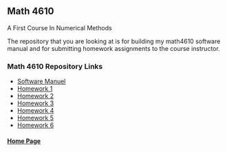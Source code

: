 ## Math 4610
A First Course In Numerical Methods

The repository that you are looking at is for building my math4610 software  
manual and for submitting homework assignments to the course instructor.

### Math 4610 Repository Links

- [Software Manuel](https://gbmitchell.github.io/math4610/softwareManual/main)
- [Homework 1](https://gbmitchell.github.io/math4610/HW1/problems)
- [Homework 2](https://gbmitchell.github.io/math4610/HW2/problems)
- [Homework 3](https://gbmitchell.github.io/math4610/HW3/problems)
- [Homework 4](https://gbmitchell.github.io/math4610/HW4/problems)
- [Homework 5](https://gbmitchell.github.io/math4610/HW5/problems)
- [Homework 6](https://gbmitchell.github.io/math4610/HW6/problems)
  
#### [Home Page](https://gbmitchell.github.io/)
